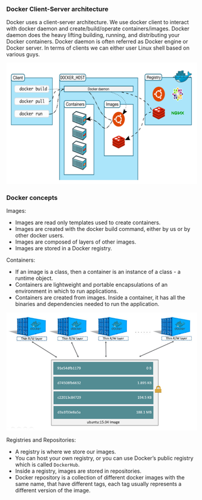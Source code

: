 ### Docker Client-Server architecture

Docker uses a client-server architecture. We use docker client to interact with docker daemon and create/build/operate containers/images.
Docker daemon does the heavy lifting building, running, and distributing your Docker containers. Docker daemon is often referred as Docker engine or Docker server.
In terms of clients we can either user Linux shell based on various guys.

![IMG](https://github.com/mpruna/Docker_Recipies/blob/master/images/client_server.png)


### Docker concepts

Images:
  - Images are read only templates used to create containers.
  - Images are created with the docker build command, either
by us or by other docker users.
  - Images are composed of layers of other images.
  - Images are stored in a Docker registry.

Containers:
  - If an image is a class, then a container is an instance of a
class - a runtime object.
  - Containers are lightweight and portable encapsulations of
an environment in which to run applications.
  - Containers are created from images. Inside a container, it
has all the binaries and dependencies needed to run the
application.

![IMG](https://github.com/mpruna/Docker_Recipies/blob/master/images/images_containers.jpg)

Registries and Repositories:
  - A registry is where we store our images.
  - You can host your own registry, or you can use Docker’s
public registry which is called `DockerHub`.
  - Inside a registry, images are stored in repositories.
  - Docker repository is a collection of different docker images
with the same name, that have different tags, each tag
usually represents a different version of the image.
